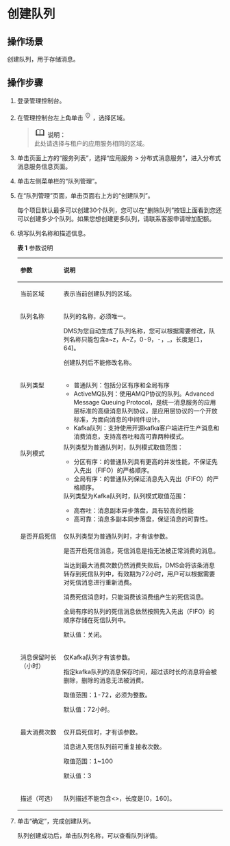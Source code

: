 # 创建队列<a name="zh-cn_topic_0034678324"></a>

## 操作场景<a name="section66578044"></a>

创建队列，用于存储消息。

## 操作步骤<a name="section24112512"></a>

1.  登录管理控制台。
2.  在管理控制台左上角单击![](figures/icon-region.png)，选择区域。

    >![](public_sys-resources/icon-note.gif) **说明：**   
    >此处请选择与租户的应用服务相同的区域。  

3.  单击页面上方的“服务列表”，选择“应用服务 \> 分布式消息服务”，进入分布式消息服务信息页面。
4.  单击左侧菜单栏的“队列管理”。
5.  在“队列管理”页面，单击页面右上方的“创建队列”。

    每个项目默认最多可以创建30个队列，您可以在“删除队列”按钮上面看到您还可以创建多少个队列。如果您想创建更多队列，请联系客服申请增加配额。

6.  填写队列名称和描述信息。

    **表 1**  参数说明

    <a name="table284812246521"></a>
    <table><thead align="left"><tr id="row385117243526"><th class="cellrowborder" valign="top" width="21%" id="mcps1.2.3.1.1"><p id="p885222410522"><a name="p885222410522"></a><a name="p885222410522"></a>参数</p>
    </th>
    <th class="cellrowborder" valign="top" width="79%" id="mcps1.2.3.1.2"><p id="p2854172416526"><a name="p2854172416526"></a><a name="p2854172416526"></a>说明</p>
    </th>
    </tr>
    </thead>
    <tbody><tr id="row13855152485211"><td class="cellrowborder" valign="top" width="21%" headers="mcps1.2.3.1.1 "><p id="p485672417521"><a name="p485672417521"></a><a name="p485672417521"></a>当前区域</p>
    </td>
    <td class="cellrowborder" valign="top" width="79%" headers="mcps1.2.3.1.2 "><p id="p178571324165218"><a name="p178571324165218"></a><a name="p178571324165218"></a>表示当前创建队列的区域。</p>
    </td>
    </tr>
    <tr id="row88591924195218"><td class="cellrowborder" valign="top" width="21%" headers="mcps1.2.3.1.1 "><p id="p2860162415523"><a name="p2860162415523"></a><a name="p2860162415523"></a>队列名称</p>
    </td>
    <td class="cellrowborder" valign="top" width="79%" headers="mcps1.2.3.1.2 "><p id="p1386292415528"><a name="p1386292415528"></a><a name="p1386292415528"></a>队列的名称，必须唯一。</p>
    <p id="p886312445210"><a name="p886312445210"></a><a name="p886312445210"></a>DMS为您自动生成了队列名称，您可以根据需要修改，队列名称只能包含a~z，A~Z，0-9，-，_，长度是[1，64]。</p>
    <p id="p19863142405214"><a name="p19863142405214"></a><a name="p19863142405214"></a>创建队列后不能修改名称。</p>
    </td>
    </tr>
    <tr id="row118641624145210"><td class="cellrowborder" valign="top" width="21%" headers="mcps1.2.3.1.1 "><p id="p1086572417528"><a name="p1086572417528"></a><a name="p1086572417528"></a>队列类型</p>
    </td>
    <td class="cellrowborder" valign="top" width="79%" headers="mcps1.2.3.1.2 "><a name="ul1290201784312"></a><a name="ul1290201784312"></a><ul id="ul1290201784312"><li>普通队列：包括分区有序和全局有序</li><li>ActiveMQ队列：使用AMQP协议的队列。Advanced Message Queuing Protocol，是统一消息服务的应用层标准的高级消息队列协议，是应用层协议的一个开放标准，为面向消息的中间件设计。</li><li>Kafka队列：支持使用开源kafka客户端进行生产消息和消费消息，支持高吞吐和高可靠两种模式。</li></ul>
    </td>
    </tr>
    <tr id="row12622556175211"><td class="cellrowborder" valign="top" width="21%" headers="mcps1.2.3.1.1 "><p id="p2062355615217"><a name="p2062355615217"></a><a name="p2062355615217"></a>队列模式</p>
    </td>
    <td class="cellrowborder" valign="top" width="79%" headers="mcps1.2.3.1.2 "><div class="p" id="p379232523215"><a name="p379232523215"></a><a name="p379232523215"></a>队列类型为普通队列时，队列模式取值范围：<a name="ul18777988321"></a><a name="ul18777988321"></a><ul id="ul18777988321"><li>分区有序：的普通队列具有更高的并发性能，不保证先入先出（FIFO）的严格顺序。</li><li>全局有序：的普通队列保证消息先入先出（FIFO）的严格顺序。</li></ul>
    </div>
    <div class="p" id="p17251102773315"><a name="p17251102773315"></a><a name="p17251102773315"></a>队列类型为Kafka队列时，队列模式取值范围：<a name="ul621820523330"></a><a name="ul621820523330"></a><ul id="ul621820523330"><li>高吞吐：消息副本异步落盘，具有较高的性能</li><li>高可靠：消息多副本同步落盘，保证消息的可靠性。</li></ul>
    </div>
    </td>
    </tr>
    <tr id="row14867162414520"><td class="cellrowborder" valign="top" width="21%" headers="mcps1.2.3.1.1 "><p id="p1869324155217"><a name="p1869324155217"></a><a name="p1869324155217"></a>是否开启死信</p>
    </td>
    <td class="cellrowborder" valign="top" width="79%" headers="mcps1.2.3.1.2 "><p id="p5912122813349"><a name="p5912122813349"></a><a name="p5912122813349"></a>仅队列类型为普通队列时，才有该参数。</p>
    <p id="p198711124145214"><a name="p198711124145214"></a><a name="p198711124145214"></a>是否开启死信消息，死信消息是指无法被正常消费的消息。</p>
    <p id="p187118243527"><a name="p187118243527"></a><a name="p187118243527"></a>当达到最大消费次数仍然消费失败后，DMS会将该条消息转存到死信队列中，有效期为72小时，用户可以根据需要对死信消息进行重新消费。</p>
    <p id="p12872162414525"><a name="p12872162414525"></a><a name="p12872162414525"></a>消费死信消息时，只能消费该消费组产生的死信消息。</p>
    <p id="p10872192411529"><a name="p10872192411529"></a><a name="p10872192411529"></a>全局有序的队列的死信消息依然按照先入先出（FIFO）的顺序存储在死信队列中。</p>
    <p id="p14874824155215"><a name="p14874824155215"></a><a name="p14874824155215"></a>默认值：关闭。</p>
    </td>
    </tr>
    <tr id="row128791624115213"><td class="cellrowborder" valign="top" width="21%" headers="mcps1.2.3.1.1 "><p id="p088011248525"><a name="p088011248525"></a><a name="p088011248525"></a>消息保留时长（小时）</p>
    </td>
    <td class="cellrowborder" valign="top" width="79%" headers="mcps1.2.3.1.2 "><p id="p388132455213"><a name="p388132455213"></a><a name="p388132455213"></a>仅Kafka队列才有该参数。</p>
    <p id="p1988210241526"><a name="p1988210241526"></a><a name="p1988210241526"></a>指定kafka队列的消息保存时间，超过该时长的消息将会被删除，删除的消息无法被消费。</p>
    <p id="p17882122414523"><a name="p17882122414523"></a><a name="p17882122414523"></a>取值范围：1-72，必须为整数。</p>
    <p id="p4883524135216"><a name="p4883524135216"></a><a name="p4883524135216"></a>默认值：72小时。</p>
    </td>
    </tr>
    <tr id="row188831424135217"><td class="cellrowborder" valign="top" width="21%" headers="mcps1.2.3.1.1 "><p id="p7885182411523"><a name="p7885182411523"></a><a name="p7885182411523"></a>最大消费次数</p>
    </td>
    <td class="cellrowborder" valign="top" width="79%" headers="mcps1.2.3.1.2 "><p id="p12886824195217"><a name="p12886824195217"></a><a name="p12886824195217"></a>仅开启死信时，才有该参数。</p>
    <p id="p15886142411527"><a name="p15886142411527"></a><a name="p15886142411527"></a>消息进入死信队列前可重复接收次数。</p>
    <p id="p11887202416528"><a name="p11887202416528"></a><a name="p11887202416528"></a>取值范围：1~100</p>
    <p id="p1288822435215"><a name="p1288822435215"></a><a name="p1288822435215"></a>默认值：3</p>
    </td>
    </tr>
    <tr id="row16888132419525"><td class="cellrowborder" valign="top" width="21%" headers="mcps1.2.3.1.1 "><p id="p788932455217"><a name="p788932455217"></a><a name="p788932455217"></a>描述（可选）</p>
    </td>
    <td class="cellrowborder" valign="top" width="79%" headers="mcps1.2.3.1.2 "><p id="p5890152419528"><a name="p5890152419528"></a><a name="p5890152419528"></a>队列描述不能包含&lt;&gt;，长度是[0，160]。</p>
    </td>
    </tr>
    </tbody>
    </table>

7.  单击“确定”，完成创建队列。

    队列创建成功后，单击队列名称，可以查看队列详情。


